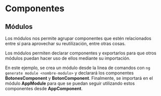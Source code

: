 # Componentes
## Módulos

Los módulos nos permite agrupar componentes que estén relacionados entre sí para aprovechar su reutilización, entre otras cosas.

Los módulos permiten declarar componentes y exportarlos para que otros módulos puedan hacer uso de ellos mediante su importación.

En este ejemplo, se crea un módulo desde la linea de comandos con `ng generate module <nombre-modulo>` y declarará los componentes **BotonesComponent** y **BotonComponent**. Finalmente, se importará en el módulo **AppModule** para que se puedan seguir utilizando estos componentes desde **AppComponent**.
